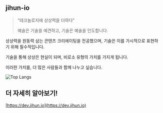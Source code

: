 ## jihun-io

<!-- <img src="https://dev.jihun.io/static/images/dev_meta.png" width="50%" height="50%">%% -->

 
> “테크놀로지에 상상력을 더하다”
> 
> 예술은 기술을 예견하고, 기술은 예술을 인도합니다.

상상력을 원동력 삼는 콘텐츠 크리에이팅을 전공했으며, 기술은 이를 가시적으로 표현하기 위해 필수적입니다.

기술을 통해 상상은 현실이 되며, 비로소 유형의 가치를 가지게 됩니다.

이러한 가치를, 더 많은 사람들과 함께 나누고 싶습니다.

![Top Langs](https://github-readme-stats.vercel.app/api/top-langs/?username=jihun-io&layout=compact)

## 더 자세히 알아보기!

[https://dev.jihun.io](https://dev.jihun.io)
